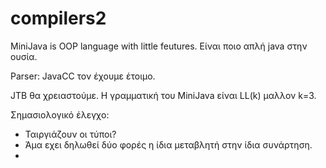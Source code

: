 # compilers2

MiniJava is OOP language with little feutures.
Είναι ποιο απλή java στην ουσία.

Parser: JavaCC τον έχουμε έτοιμο.

JTB θα χρειαστούμε.
Η γραμματική του MiniJava είναι LL(k) μαλλον k=3.

Σημασιολογικό έλεγχο:

- Ταιργιάζουν οι τύποι?
- Άμα εχει δηλωθεί δύο φορές η ίδια μεταβλητή στην ίδια συνάρτηση.
- 